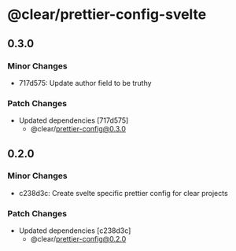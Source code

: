 # @clear/prettier-config-svelte

## 0.3.0

### Minor Changes

- 717d575: Update author field to be truthy

### Patch Changes

- Updated dependencies [717d575]
  - @clear/prettier-config@0.3.0

## 0.2.0

### Minor Changes

- c238d3c: Create svelte specific prettier config for clear projects

### Patch Changes

- Updated dependencies [c238d3c]
  - @clear/prettier-config@0.2.0
